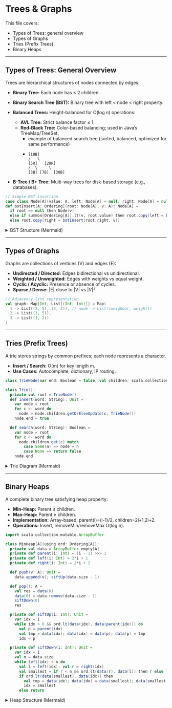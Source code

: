 # Trees & Graphs

This file covers:
- Types of Trees: general overview
- Types of Graphs
- Tries (Prefix Trees)
- Binary Heaps

---

## Types of Trees: General Overview

Trees are hierarchical structures of nodes connected by edges:
- **Binary Tree:** Each node has ≤ 2 children.
- **Binary Search Tree (BST):** Binary tree with left < node < right property.
- **Balanced Trees:** Height-balanced for O(log n) operations:
  - **AVL Tree:** Strict balance factor ≤ 1.
  - **Red-Black Tree:** Color-based balancing; used in Java’s TreeMap/TreeSet.
    -  example of balanced search tree (sorted, balanced, optimized for same performance)
    - ```
      [10B]
      /   \
      [5R]   [20R]
      /  \     \
      [3B] [7B]  [30B]
      ```

- **B-Tree / B+ Tree:** Multi-way trees for disk-based storage (e.g., databases).

```scala
// Simple BST insertion
case class Node[A](value: A, left: Node[A] = null, right: Node[A] = null)
def bstInsert[A: Ordering](root: Node[A], v: A): Node[A] =
  if root == null then Node(v)
  else if summon[Ordering[A]].lt(v, root.value) then root.copy(left = bstInsert(root.left, v))
  else root.copy(right = bstInsert(root.right, v))
```

<details>
<summary>BST Structure (Mermaid)</summary>

```mermaid
graph TD
    A[10] --> B[5]
    A --> C[15]
    B --> D[2]
    B --> E[7]
```
</details>

---

## Types of Graphs

Graphs are collections of vertices (V) and edges (E):
- **Undirected / Directed:** Edges bidirectional vs unidirectional.
- **Weighted / Unweighted:** Edges with weights vs equal weight.
- **Cyclic / Acyclic:** Presence or absence of cycles.
- **Sparse / Dense:** |E| close to |V| vs |V|².

```scala
// Adjacency list representation
val graph: Map[Int, List[(Int, Int)]] = Map(
  1 -> List((2, 5), (3, 2)), // node -> List((neighbor, weight))
  2 -> List((1, 5)),
  3 -> List((1, 2))
)
```

---

## Tries (Prefix Trees)

A trie stores strings by common prefixes; each node represents a character.
- **Insert / Search:** O(m) for key length m.
- **Use Cases:** Autocomplete, dictionary, IP routing.

```scala
class TrieNode(var end: Boolean = false, val children: scala.collection.mutable.Map[Char, TrieNode] = scala.collection.mutable.Map())

class Trie():
  private val root = TrieNode()
  def insert(word: String): Unit =
    var node = root
    for c <- word do
      node = node.children.getOrElseUpdate(c, TrieNode())
    node.end = true

  def search(word: String): Boolean =
    var node = root
    for c <- word do
      node.children.get(c) match
        case Some(n) => node = n
        case None => return false
    node.end
```

<details>
<summary>Trie Diagram (Mermaid)</summary>

```mermaid
graph TD
    Root --> A['c'] --> B['a'] --> C['t'(end)]
    B --> D['r'] --> E['t'(end?)]
```
</details>

---

## Binary Heaps

A complete binary tree satisfying heap property:
- **Min-Heap:** Parent ≤ children.
- **Max-Heap:** Parent ≥ children.
- **Implementation:** Array-based, parent(i)=(i-1)/2, children=2i+1,2i+2.
- **Operations:** Insert, removeMin/removeMax O(log n).

```scala
import scala.collection.mutable.ArrayBuffer

class MinHeap[A](using ord: Ordering[A]):
  private val data = ArrayBuffer.empty[A]
  private def parent(i: Int) = (i - 1) >>> 1
  private def left(i: Int) = 2*i + 1
  private def right(i: Int) = 2*i + 2

  def push(v: A): Unit =
    data.append(v); siftUp(data.size - 1)

  def pop(): A =
    val res = data(0)
    data(0) = data.remove(data.size - 1)
    siftDown(0)
    res

  private def siftUp(i: Int): Unit =
    var idx = i
    while idx > 0 && ord.lt(data(idx), data(parent(idx))) do
      val p = parent(idx)
      val tmp = data(idx); data(idx) = data(p); data(p) = tmp
      idx = p

  private def siftDown(i: Int): Unit =
    var idx = i
    val n = data.size
    while left(idx) < n do
      val l = left(idx); val r = right(idx)
      val smallest = if r < n && ord.lt(data(r), data(l)) then r else l
      if ord.lt(data(smallest), data(idx)) then
        val tmp = data(idx); data(idx) = data(smallest); data(smallest) = tmp
        idx = smallest
      else return
```

<details>
<summary>Heap Structure (Mermaid)</summary>

```mermaid
flowchart TB
    10 --> 15
    10 --> 20
    15 --> 30
    15 --> 40
```
</details>
